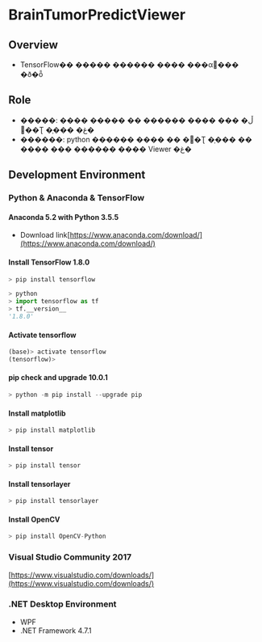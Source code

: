 # BrainTumorPredictViewer

## Overview

- TensorFlow�� ����� ������ ���� ���α׷��� �ð�ȭ

## Role

- �����: ���� ����� �� ������ ���� �ڵ� �� �׽�Ʈ �̹��� �غ�
- ������: python ������ ���� �� �׽�Ʈ �̹��� �� ���� ��� ������ ���� Viewer �غ�

## Development Environment

### Python & Anaconda & TensorFlow

#### Anaconda 5.2 with Python 3.5.5

- Download link[https://www.anaconda.com/download/](https://www.anaconda.com/download/)

#### Install TensorFlow 1.8.0

``` python
> pip install tensorflow
```

``` python
> python
> import tensorflow as tf
> tf.__version__
'1.8.0'
```

#### Activate tensorflow

``` python
(base)> activate tensorflow
(tensorflow)>
```

#### pip check and upgrade 10.0.1

``` python
> python -m pip install --upgrade pip
```

#### Install matplotlib

``` python
> pip install matplotlib
```

#### Install tensor

``` python
> pip install tensor
```

#### Install tensorlayer

``` python
> pip install tensorlayer
```

#### Install OpenCV

``` python
> pip install OpenCV-Python
```

### Visual Studio Community 2017

[https://www.visualstudio.com/downloads/](https://www.visualstudio.com/downloads/)

### .NET Desktop Environment

- WPF
- .NET Framework 4.7.1